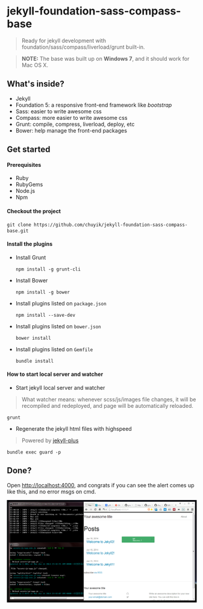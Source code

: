 # jekyll-foundation-sass-compass-base #
> Ready for jekyll development with foundation/sass/compass/liverload/grunt built-in.

> **NOTE:**
> The base was built up on **Windows 7**, and it should work for Mac OS X.

## What's inside? ##
* Jekyll
* Foundation 5: a responsive front-end framework like *bootstrap*
* Sass: easier to write awesome css
* Compass: more easier to write awesome css
* Grunt: compile, compress, liverload, deploy, etc
* Bower: help manage the front-end packages

## Get started ##

#### Prerequisites ####
* Ruby
* RubyGems
* Node.js
* Npm

#### Checkout the project ####
```shell
git clone https://github.com/chuyik/jekyll-foundation-sass-compass-base.git
```

#### Install the plugins ####
* Install Grunt
  ```shell
  npm install -g grunt-cli
  ```

* Install Bower
  ```shell
  npm install -g bower
  ```

* Install plugins listed on `package.json`
  ```shell
  npm install --save-dev
  ```
  
* Install plugins listed on `bower.json`
  ```shell
  bower install
  ```

* Install plugins listed on `Gemfile`
  ```shell
  bundle install
  ```

#### How to start local server and watcher ####
* Start jekyll local server and watcher
> What watcher means: whenever scss/js/images file changes, it will be recompiled and redeployed, and page will be automatically reloaded.

  ```shell
  grunt
  ```

* Regenerate the jekyll html files with highspeed
> Powered by [jekyll-plus](https://github.com/imathis/guard-jekyll-plus)

  ```shell
  bundle exec guard -p
  ```

## Done? ##
Open [http://localhost:4000](http://localhost:4000), and congrats if you can see the alert comes up like this, and no error msgs on cmd.

![Screenshot](screenshot/screenshot-1.png)
